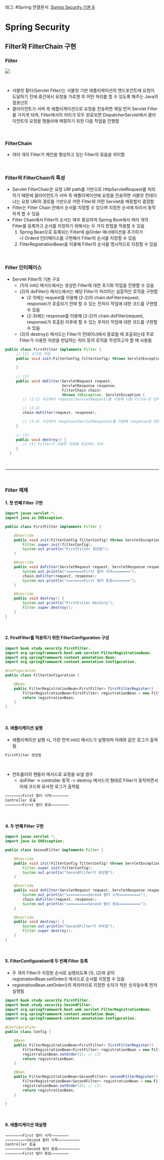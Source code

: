 태그: #Spring 
연결문서: [Spring Security 기본 6](Spring%20Security%20기본%206.md)

# Spring Security

## Filter와 FilterChain 구현

### Filter

![](image_15.png)

<br>

- 서블릿 필터(Servlet Filter)는 서블릿 기반 애플리케이션의 엔드포인트에 요청이 도달하기 전에 중간에서 요청을 가로챈 후 어떤 처리를 할 수 있도록 해주는 Java의 컴포넌트
- 클라이언트가 서버 측 애플리케이션으로 요청을 전송하면 제일 먼저 Servlet Filter를 거치게 되며, Filter에서의 처리가 모두 완료되면 DispatcherServlet에서 클라이언트의 요청을 핸들러에 매핑하기 위한 다음 작업을 진행함

<br>

### FilterChain
- 여러 개의 Filter가 체인을 형성하고 있는 Filter의 묶음을 의미함

<br>

### Filter와 FilterChain의 특성
- Servlet FilterChain은 요청 URI path를 기반으로 HttpServletRequest를 처리하기 때문에 클라이언트가 서버 측 애플리케이션에 요청을 전송하면 서블릿 컨테이너는 요청 URI의 경로를 기반으로 어떤 Filter와 어떤 Servlet을 매핑할지 결정함
- Filter는 Filter Chain 안에서 순서를 지정할 수 있으며 지정한 순서에 따라서 동작하게 할 수 있음
- Filter Chain에서 Filter의 순서는 매우 중요하며 Spring Boot에서 여러 개의 Filter를 등록하고 순서를 지정하기 위해서는 두 가지 방법을 적용할 수 있음
    1. Spring Bean으로 등록되는 Filter에 @Order 애너테이션을 추가하거나 Orderd 인터페이스를 구현해서 Filter의 순서를 지정할 수 있음
    2. FilterRegistrationBean을 이용해 Filter의 순서를 명시적으로 지정할 수 있음

<br>

### Filter 인터페이스

- Servlet Filter의 기본 구조
    - (1)의 init() 메서드에서는 생성한 Filter에 대한 초기화 작업을 진행할 수 있음
    - (2)의 doFilter() 메서드에서는 해당 Filter가 처리하는 실질적인 로직을 구현함
        - (2-1)에는 request를 이용해 (2-2)의 chain.doFilter(request, response)가 호출되기 전에 할 수 있는 전처리 작업에 대한 코드를 구현할 수 있음
        - (2-3)에는 response를 이용해 (2-2)의 chain.doFilter(request, response)가 호출된 이후에 할 수 있는 후처리 작업에 대한 코드를 구현할 수 있음
    - (3)의 destroy() 메서드는 Filter가 컨테이너에서 종료될 때 호출되는데 주로 Filter가 사용한 자원을 반납하는 처리 등의 로직을 작성하고자 할 때 사용됨

```java
public class FirstFilter implements Filter {
     // (1) 초기화 작업
     public void init(FilterConfig filterConfig) throws ServletException {
        
     }
     
     // (2)
     public void doFilter(ServletRequest request,
                          ServletResponse response,
                          FilterChain chain)
                          throws IOException, ServletException {
        // (2-1) 이곳에서 request(ServletRequest)를 이용해 다음 Filter로 넘어가기 전처리 작업을 수행한다.

        // (2-2)
        chain.doFilter(request, response);

        // (2-3) 이곳에서 response(ServletResponse)를 이용해 response에 대한 후처리 작업을 할 수 있다.
     }
     
     // (3)
     public void destroy() {
        // (5) Filter가 사용한 자원을 반납하는 처리
     }
  }
```

<br>

---

<br>

### Filter 예제

#### 1. 첫 번째 Filter 구현

```java
import javax.servlet.*;
import java.io.IOException;

public class FirstFilter implements Filter {

    @Override
    public void init(FilterConfig filterConfig) throws ServletException {
        Filter.super.init(filterConfig);
        System.out.println("FirstFilter 생성됨");
    }

    @Override
    public void doFilter(ServletRequest request, ServletResponse response, FilterChain chain) throws IOException, ServletException {
        System.out.println("========First 필터 시작========");
        chain.doFilter(request, response);
        System.out.println("========First 필터 종료========");
    }

    @Override
    public void destroy() {
        System.out.println("FirstFilter Destory");
        Filter.super.destroy();
    }
}
```

<br>

#### 2. FirstFilter를 적용하기 위한 FilterConfiguration 구성

```java
import book.study.security.FirstFilter;
import org.springframework.boot.web.servlet.FilterRegistrationBean;
import org.springframework.context.annotation.Bean;
import org.springframework.context.annotation.Configuration;

@Configuration
public class FilterConfiguration {

    @Bean
    public FilterRegistrationBean<FirstFilter> firstFilterRegister()  {
        FilterRegistrationBean<FirstFilter> registrationBean = new FilterRegistrationBean<>(new FirstFilter());
        return registrationBean;
    }
}
```

<br>

#### 3. 애플리케이션 실행

- 애플리케이션 실행 시, 가장 먼저 init() 메서드가 실행되며 아래와 같은 로그가 출력됨

```java
FirstFilter 생성됨
```

<br>

- 컨트롤러의 핸들러 메서드로 요청을 보낼 경우
    - doFilter -> controller 동작 -> destroy 메서드의 형태로 Filter가 동작하면서 아래 코드와 유사한 로그가 출력됨

```java
========First 필터 시작========
Controller 호출
========First 필터 종료========
```

<br>

#### 4. 두 번째 Filter 구현

```java
import javax.servlet.*;
import java.io.IOException;

public class SecondFilter implements Filter {

    @Override
    public void init(FilterConfig filterConfig) throws ServletException {
        Filter.super.init(filterConfig);
        System.out.println("SecondFilter가 생성됨");
    }

    @Override
    public void doFilter(ServletRequest request, ServletResponse response, FilterChain chain) throws IOException, ServletException {
        System.out.println("==========Second 필터 시작==========");
        chain.doFilter(request, response);
        System.out.println("==========Second 필터 종료==========");
    }

    @Override
    public void destroy() {
        System.out.println("SecondFilter가 사라짐");
        Filter.super.destroy();
    }
}
```

<br>

#### 5. FilterConfiguration에 두 번째 Filter 등록
- 두 개의 Filter가 지정된 순서로 실행되도록 (1), (2)와 같이 registrationBean.setOrder() 메서드로 순서를 지정할 수 있음
- registrationBean.setOrder()의 파라미터로 지정한 숫자가 적은 숫자일수록 먼저 실행됨

```java
import book.study.security.FirstFilter;
import book.study.security.SecondFilter;
import org.springframework.boot.web.servlet.FilterRegistrationBean;
import org.springframework.context.annotation.Bean;
import org.springframework.context.annotation.Configuration;

@Configuration
public class Config {

    @Bean
    public FilterRegistrationBean<FirstFilter> firstFilterRegister()  {
        FilterRegistrationBean<FirstFilter> registrationBean = new FilterRegistrationBean<>(new FirstFilter());
        registrationBean.setOrder(1); // (1)
        return registrationBean;
    }

    @Bean
    public FilterRegistrationBean<SecondFilter> secondFilterRegister()  {
        FilterRegistrationBean<SecondFilter> registrationBean = new FilterRegistrationBean<>(new SecondFilter());
        registrationBean.setOrder(2); // (2)
        return registrationBean;
    }

}
```

<br>

#### 6. 애플리케이션 재실행

```java
========First 필터 시작========
==========Second 필터 시작==========
Controller 호출
==========Second 필터 종료==========
========First 필터 종료========
```